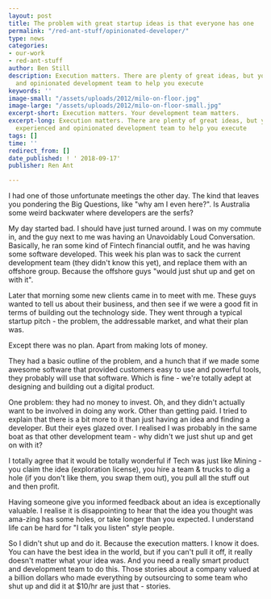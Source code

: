 ```yaml
---
layout: post
title: The problem with great startup ideas is that everyone has one
permalink: "/red-ant-stuff/opinionated-developer/"
type: news
categories:
- our-work
- red-ant-stuff
author: Ben Still
description: Execution matters. There are plenty of great ideas, but you need an experienced
  and opinionated development team to help you execute
keywords: ''
image-small: "/assets/uploads/2012/milo-on-floor.jpg"
image-large: "/assets/uploads/2012/milo-on-floor-small.jpg"
excerpt-short: Execution matters. Your development team matters.
excerpt-long: Execution matters. There are plenty of great ideas, but you need an
  experienced and opinionated development team to help you execute
tags: []
time: ''
redirect_from: []
date_published: ! ' 2018-09-17'
publisher: Ren Ant

---
```

I had one of those unfortunate meetings the other day. The kind that leaves you pondering the Big Questions, like "why am I even here?". Is Australia some weird backwater where developers are the serfs?

My day started bad. I should have just turned around. I was on my commute in, and the guy next to me was having an Unavoidably Loud Conversation. Basically, he ran some kind of Fintech financial outfit, and he was having some software developed. This week his plan was to sack the current development team (they didn't know this yet), and replace them with an offshore group. Because the offshore guys "would just shut up and get on with it".

Later that morning some new clients came in to meet with me. These guys wanted to tell us about their business, and then see if we were a good fit in terms of building out the technology side. They went through a typical startup pitch - the problem, the addressable market, and what their plan was.

Except there was no plan. Apart from making lots of money.

They had a basic outline of the problem, and a hunch that if we made some awesome software that provided customers easy to use and powerful tools, they probably will use that software. Which is fine - we're totally adept at designing and building out a digital product.

One problem: they had no money to invest. Oh, and they didn't actually want to be involved in doing any work. Other than getting paid. I tried to explain that there is a bit more to it than just having an idea and finding a developer. But their eyes glazed over. I realised I was probably in the same boat as that other development team - why didn't we just shut up and get on with it?

I totally agree that it would be totally wonderful if Tech was just like Mining - you claim the idea (exploration license), you hire a team & trucks to dig a hole (if you don't like them, you swap them out), you pull all the stuff out and then profit.

Having someone give you informed feedback about an idea is exceptionally valuable. I realise it is disappointing to hear that the idea you thought was ama-zing has some holes, or take longer than you expected. I understand life can be hard for "I talk you listen" style people.

So I didn't shut up and do it. Because the execution matters. I know it does. You can have the best idea in the world, but if you can't pull it off, it really doesn't matter what your idea was. And you need a really smart product and development team to do this. Those stories about a company valued at a billion dollars who made everything by outsourcing to some team who shut up and did it at $10/hr are just that - stories.